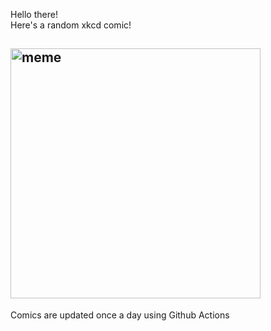 Hello there! <br>Here's a random xkcd comic!<br>
## <img src="https://imgs.xkcd.com/comics/ducklings.png" alt="meme" width="400"/><br>
Comics are updated once a day using Github Actions